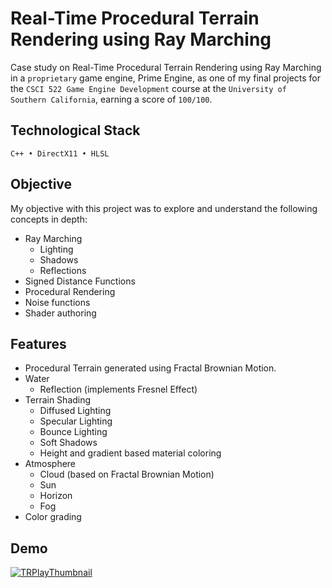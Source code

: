 # Real-Time Procedural Terrain Rendering using Ray Marching
Case study on Real-Time Procedural Terrain Rendering using Ray Marching in a `proprietary` game engine, Prime Engine, as one of my final projects for the `CSCI 522 Game Engine Development` course at the `University of Southern California`, earning a score of `100/100`.

## Technological Stack
`C++ • DirectX11 • HLSL`

## Objective
My objective with this project was to explore and understand the following concepts in depth:
- Ray Marching
  - Lighting
  - Shadows
  - Reflections
- Signed Distance Functions
- Procedural Rendering
- Noise functions
- Shader authoring

## Features
- Procedural Terrain generated using Fractal Brownian Motion.
- Water
  - Reflection (implements Fresnel Effect)
- Terrain Shading
  - Diffused Lighting
  - Specular Lighting
  - Bounce Lighting
  - Soft Shadows
  - Height and gradient based material coloring
- Atmosphere
  - Cloud (based on Fractal Brownian Motion)
  - Sun
  - Horizon
  - Fog
- Color grading

## Demo
[![TRPlayThumbnail](https://github.com/pratik-dhende/Real-Time-Procedural-Terrain-Rendering-using-Ray-Marching/assets/55596801/6ca4eb69-94bd-4f09-b729-90e67c66abb0)
](https://drive.google.com/file/d/1pyp7QYL8hk7qGMDU51r9H1XkvE1IsueJ/view?usp=sharing)
